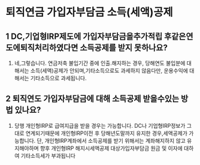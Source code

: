 # 퇴직연금 가입자부담금 소득(세액)공제
## 1 DC,기업형IRP제도에 가입자부담금을추가적립 후같은연도에퇴직처리하였다면 소득공제를 받지 못하나요?
1. 네,그렇습니다.
연금저축 불입기간 중에 인출.해지하는 경우, 당해연도 불입분에 대해서는 소득(세액)공제가 안되며,기타소득으로도 과세하지 않음다만, 운용수익에 대해서는 기타소득으로 과세됩니다.
## 2 퇴직연도 가입자부담금에 대해 소득공제 받을수있는 방법 있나요?
1. 당행 개인형IRP로 급여지급을 받을 경우는 가능합니다.
DC나 기업형IRP정보가 그대로 연계되기때문에 개인형IRP이전 후 당해년도말까지 유지한 경우,세액공제가 가능합니다.
단, 개인형IRP계좌에서 소득공제를 받기 위해서는 계좌해지하지 않고 유지해야하며 향후 개인형IRP 해지시세액공제 대상가입자부담금
원금 및 이자에 대하여 기타소득세가 부과됩니다
